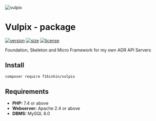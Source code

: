 ![vulpix](https://sun9-65.userapi.com/c857236/v857236141/19e725/G_PRyMb2vXg.jpg)

# Vulpix - package

[![version](https://img.shields.io/badge/version-1.0.0-blue)](https://github.com/f16inkin/Vulpix/releases)
[![size](https://img.shields.io/badge/size-104%20kB-brightgreen)](https://github.com/f16inkin/Vulpix/archive/master.zip)
[![license](https://img.shields.io/badge/license-GPL%203.0-yellow)](https://www.gnu.org/licenses/gpl-3.0.ru.html)

Foundation, Skeleton and Micro Framework for my own ADR API Servers
## Install
```bash
composer require f16inkin/vulpix
```
## Requirements
* **PHP:** 7.4 or above
* **Webserver:** Apache 2.4 or above
* **DBMS:** MySQL 8.0


